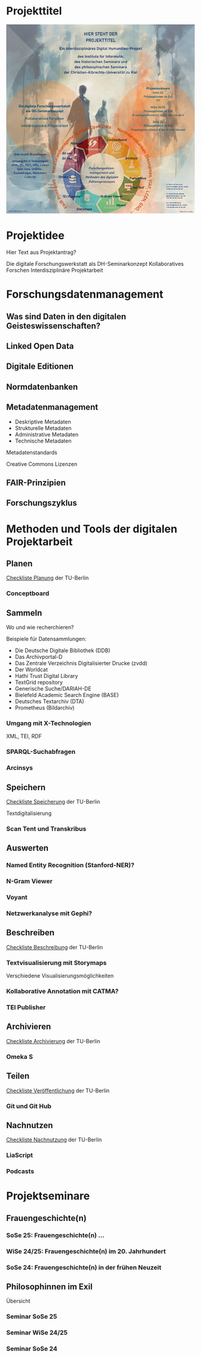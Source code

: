 <!--
author:   Aina-Jula Stehr

email:    stu223341@mail.uni-kiel.de

version:  0.0.1

language: en

narrator: US English Female

-->

# Projekttitel

![Projektplakat](Images/Projektplakat_Version3.png)

# Projektidee

Hier Text aus Projektantrag?

Die digitale Forschungswerkstatt als DH-Seminarkonzept
Kollaboratives Forschen 
Interdisziplinäre Projektarbeit

# Forschungsdatenmanagement
## Was sind Daten in den digitalen Geisteswissenschaften?
## Linked Open Data
## Digitale Editionen
## Normdatenbanken 
## Metadatenmanagement 
- Deskriptive Metadaten
- Strukturelle Metadaten
- Administrative Metadaten
- Technische Metadaten

Metadatenstandards

Creative Commons Lizenzen

## FAIR-Prinzipien
## Forschungszyklus 

# Methoden und Tools der digitalen Projektarbeit

## Planen 

[Checkliste Planung](https://www.static.tu.berlin/fileadmin/www/40000027/Dokumente/Checkliste_Planung_2023.pdf) der TU-Berlin

### Conceptboard

## Sammeln 

Wo und wie recherchieren?

Beispiele für Datensammlungen:
- Die Deutsche Digitale Bibliothek (DDB)
- Das Archivportal-D 
- Das Zentrale Verzeichnis Digitalisierter Drucke (zvdd)
- Der Worldcat
- Hathi Trust Digital Library
- TextGrid repository 
- Generische Suche/DARIAH-DE 
- Bielefeld Academic Search Engine (BASE)
- Deutsches Textarchiv (DTA)
- Prometheus (Bildarchiv)

### Umgang mit X-Technologien
XML, TEI, RDF
### SPARQL-Suchabfragen
### Arcinsys


## Speichern 

[Checkliste Speicherung](https://www.static.tu.berlin/fileadmin/www/40000027/Dokumente/Checkliste_Speicherung_2023.pdf) der TU-Berlin

Textdigitalisierung

### Scan Tent und Transkribus

## Auswerten 
### Named Entity Recognition (Stanford-NER)?
### N-Gram Viewer
### Voyant
### Netzwerkanalyse mit Gephi?

## Beschreiben

[Checkliste Beschreibung](https://www.static.tu.berlin/fileadmin/www/40000027/Dokumente/Checkliste_Beschreibung_2023.pdf) der TU-Berlin

### Textvisualisierung mit Storymaps 

Verschiedene Visualisierungsmöglichkeiten

### Kollaborative Annotation mit CATMA?

### TEI Publisher

## Archivieren 

[Checkliste Archivierung](https://www.static.tu.berlin/fileadmin/www/40000027/Dokumente/Checkliste_Archivierung_2023.pdf) der TU-Berlin 

### Omeka S

## Teilen 

[Checkliste Veröffentlichung](https://www.static.tu.berlin/fileadmin/www/40000027/Dokumente/Checkliste_Veroeffentlichung_2023.pdf) der TU-Berlin 

### Git und Git Hub

## Nachnutzen 

[Checkliste Nachnutzung](https://www.static.tu.berlin/fileadmin/www/40000027/Dokumente/Checkliste_Nachnutzug_2023.pdf) der TU-Berlin 

### LiaScript
### Podcasts 

# Projektseminare

## Frauengeschichte(n) 

### SoSe 25: Frauengeschichte(n) ...
### WiSe 24/25: Frauengeschichte(n) im 20. Jahrhundert
### SoSe 24: Frauengeschichte(n) in der frühen Neuzeit


## Philosophinnen im Exil
Übersicht
### Seminar SoSe 25
### Seminar WiSe 24/25
### Seminar SoSe 24